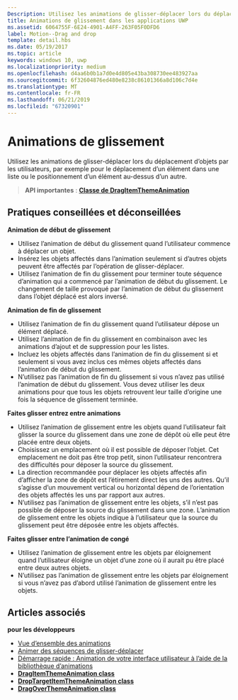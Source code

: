```yaml
---
Description: Utilisez les animations de glisser-déplacer lors du déplacement d’objets par les utilisateurs, par exemple pour le déplacement d’un élément dans une liste ou le positionnement d’un élément au-dessus d’un autre.
title: Animations de glissement dans les applications UWP
ms.assetid: 6064755F-6E24-4901-A4FF-263F05F0DFD6
label: Motion--Drag and drop
template: detail.hbs
ms.date: 05/19/2017
ms.topic: article
keywords: windows 10, uwp
ms.localizationpriority: medium
ms.openlocfilehash: d4aa6b0b1a7d0e4d805e43ba308730ee483927aa
ms.sourcegitcommit: 6f32604876ed480e8238c86101366a8d106c7d4e
ms.translationtype: MT
ms.contentlocale: fr-FR
ms.lasthandoff: 06/21/2019
ms.locfileid: "67320901"
---
```

# <a name="drag-animations"></a>Animations de glissement




Utilisez les animations de glisser-déplacer lors du déplacement d’objets par les utilisateurs, par exemple pour le déplacement d’un élément dans une liste ou le positionnement d’un élément au-dessus d’un autre.

> **API importantes** : [**Classe de DragItemThemeAnimation**](https://docs.microsoft.com/uwp/api/windows.ui.xaml.media.animation.dragitemthemeanimation)


## <a name="dos-and-donts"></a>Pratiques conseillées et déconseillées


**Animation de début de glissement**

-   Utilisez l’animation de début du glissement quand l’utilisateur commence à déplacer un objet.
-   Insérez les objets affectés dans l’animation seulement si d’autres objets peuvent être affectés par l’opération de glisser-déplacer.
-   Utilisez l’animation de fin du glissement pour terminer toute séquence d’animation qui a commencé par l’animation de début du glissement. Le changement de taille provoqué par l’animation de début du glissement dans l’objet déplacé est alors inversé.

**Animation de fin de glissement**

-   Utilisez l’animation de fin du glissement quand l’utilisateur dépose un élément déplacé.
-   Utilisez l’animation de fin du glissement en combinaison avec les animations d’ajout et de suppression pour les listes.
-   Incluez les objets affectés dans l’animation de fin du glissement si et seulement si vous avez inclus ces mêmes objets affectés dans l’animation de début du glissement.
-   N’utilisez pas l’animation de fin du glissement si vous n’avez pas utilisé l’animation de début du glissement. Vous devez utiliser les deux animations pour que tous les objets retrouvent leur taille d’origine une fois la séquence de glissement terminée.

**Faites glisser entrez entre animations**

-   Utilisez l’animation de glissement entre les objets quand l’utilisateur fait glisser la source du glissement dans une zone de dépôt où elle peut être placée entre deux objets.
-   Choisissez un emplacement où il est possible de déposer l’objet. Cet emplacement ne doit pas être trop petit, sinon l’utilisateur rencontrera des difficultés pour déposer la source du glissement.
-   La direction recommandée pour déplacer les objets affectés afin d’afficher la zone de dépôt est l’étirement direct les uns des autres. Qu’il s’agisse d’un mouvement vertical ou horizontal dépend de l’orientation des objets affectés les uns par rapport aux autres.
-   N’utilisez pas l’animation de glissement entre les objets, s’il n’est pas possible de déposer la source du glissement dans une zone. L’animation de glissement entre les objets indique à l’utilisateur que la source du glissement peut être déposée entre les objets affectés.

**Faites glisser entre l’animation de congé**

-   Utilisez l’animation de glissement entre les objets par éloignement quand l’utilisateur éloigne un objet d’une zone où il aurait pu être placé entre deux autres objets.
-   N’utilisez pas l’animation de glissement entre les objets par éloignement si vous n’avez pas d’abord utilisé l’animation de glissement entre les objets.


## <a name="related-articles"></a>Articles associés

**pour les développeurs**
* [Vue d’ensemble des animations](https://docs.microsoft.com/windows/uwp/graphics/animations-overview)
* [Animer des séquences de glisser-déplacer](https://docs.microsoft.com/previous-versions/windows/apps/jj649427(v=win.10))
* [Démarrage rapide : Animation de votre interface utilisateur à l’aide de la bibliothèque d’animations](https://docs.microsoft.com/previous-versions/windows/apps/hh452703(v=win.10))
* [**DragItemThemeAnimation class**](https://docs.microsoft.com/uwp/api/windows.ui.xaml.media.animation.dragitemthemeanimation)
* [**DropTargetItemThemeAnimation class**](https://docs.microsoft.com/uwp/api/windows.ui.xaml.media.animation.droptargetitemthemeanimation)
* [**DragOverThemeAnimation class**](https://docs.microsoft.com/uwp/api/windows.ui.xaml.media.animation.dragoverthemeanimation)


 




